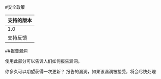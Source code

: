 #安全政策

| 支持的版本 |
| --------------------------- |
| 1.0 |
| 支持反馈 |

##报告漏洞

使用此部分可以告诉人们如何报告漏洞。

你多久可以期望获得一次更新？
报告的漏洞，如果该漏洞被接受，将会尽快处理

